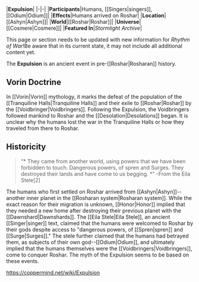 |**Expulsion**|
|-|-|
|**Participants**|Humans, [[Singers\|singers]], [[Odium\|Odium]]|
|**Effects**|Humans arrived on Roshar|
|**Location**|[[Ashyn\|Ashyn]]|
|**World**|[[Roshar\|Roshar]]|
|**Universe**|[[Cosmere\|Cosmere]]|
|**Featured In**|*Stormlight Archive*|

This page or section needs to be updated with new information for *Rhythm of War*!Be aware that in its current state, it may not include all additional content yet.

The **Expulsion** is an ancient event in pre-[[Roshar\|Rosharan]] history.

## Vorin Doctrine
In [[Vorin\|Vorin]] mythology, it marks the defeat of the population of the [[Tranquiline Halls\|Tranquiline Halls]] and their exile to [[Roshar\|Roshar]] by the [[Voidbringer\|Voidbringers]]. Following the Expulsion, the Voidbringers followed mankind to Roshar and the [[Desolation\|Desolations]] began. It is unclear why the humans lost the war in the Tranquiline Halls or how they traveled from there to Roshar.

## Historicity
>“* They came from another world, using powers that we have been forbidden to touch. Dangerous powers, of spren and Surges. They destroyed their lands and have come to us begging. *”
\-From the Eila Stele[2]

The humans who first settled on Roshar arrived from [[Ashyn\|Ashyn]]--another inner planet in the [[Rosharan system\|Rosharan system]]. While the exact reason for their migration is unknown, [[Honor\|Honor]] implied that they needed a new home after destroying their previous planet with the [[Dawnshard\|Dawnshards]]. The [[Eila Stele\|Eila Stele]], an ancient [[Singer\|singer]] text, claimed that the humans were welcomed to Roshar by their gods despite access to "dangerous powers, of [[Spren\|spren]] and [[Surge\|Surges]]." The stele further claimed that the humans had betrayed them, as subjects of their own god--[[Odium\|Odium]], and ultimately implied that the humans themselves were the [[Voidbringers\|Voidbringers]], come to conquer Roshar. The myth of the Expulsion seems to be based on these events.



https://coppermind.net/wiki/Expulsion